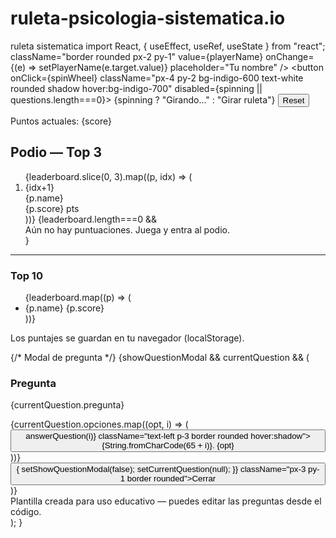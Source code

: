 # ruleta-psicologia-sistematica.io
ruleta sistematica
import React, { useEffect, useRef, useState } from "react";
className="border rounded px-2 py-1"
value={playerName}
onChange={(e) => setPlayerName(e.target.value)}
placeholder="Tu nombre"
/>
<button onClick={spinWheel} className="px-4 py-2 bg-indigo-600 text-white rounded shadow hover:bg-indigo-700" disabled={spinning || questions.length===0}>
{spinning ? "Girando..." : "Girar ruleta"}
</button>
<button onClick={resetGame} className="px-4 py-2 bg-gray-200 rounded">Reset</button>
</div>


<div className="mt-3 text-sm text-gray-700">Puntos actuales: <span className="font-semibold">{score}</span></div>
</section>


<aside className="w-full md:w-80 bg-white rounded-2xl p-4 shadow">
<h2 className="font-semibold text-lg">Podio — Top 3</h2>
<ol className="mt-3 space-y-2">
{leaderboard.slice(0, 3).map((p, idx) => (
<li key={p.name} className="flex items-center gap-3">
<div className={`w-10 h-10 rounded-full flex items-center justify-center text-white font-bold ${idx===0?"bg-yellow-400": idx===1?"bg-gray-300":"bg-amber-700"}`}>
{idx+1}
</div>
<div className="flex-1">
<div className="font-medium">{p.name}</div>
<div className="text-sm text-gray-500">{p.score} pts</div>
</div>
</li>
))}
{leaderboard.length===0 && <div className="text-sm text-gray-500 mt-2">Aún no hay puntuaciones. Juega y entra al podio.</div>}
</ol>


<hr className="my-3" />


<div>
<h3 className="font-medium">Top 10</h3>
<ul className="text-sm mt-2 space-y-1 max-h-40 overflow-auto">
{leaderboard.map((p) => (
<li key={p.name} className="flex justify-between">
<span>{p.name}</span>
<span className="font-semibold">{p.score}</span>
</li>
))}
</ul>
</div>


<div className="mt-4 text-xs text-gray-500">Los puntajes se guardan en tu navegador (localStorage).</div>
</aside>
</main>


{/* Modal de pregunta */}
{showQuestionModal && currentQuestion && (
<div className="fixed inset-0 bg-black/40 flex items-center justify-center p-4">
<div className="bg-white rounded-xl shadow-xl max-w-2xl w-full p-6">
<h3 className="text-xl font-bold text-indigo-700">Pregunta</h3>
<p className="mt-2 text-gray-700">{currentQuestion.pregunta}</p>


<div className="mt-4 grid gap-3">
{currentQuestion.opciones.map((opt, i) => (
<button key={i} onClick={() => answerQuestion(i)} className="text-left p-3 border rounded hover:shadow">
<span className="font-medium">{String.fromCharCode(65 + i)}. </span>
<span>{opt}</span>
</button>
))}
</div>


<div className="mt-4 flex justify-end gap-2">
<button onClick={() => { setShowQuestionModal(false); setCurrentQuestion(null); }} className="px-3 py-1 border rounded">Cerrar</button>
</div>
</div>
</div>
)}


<footer className="text-xs text-gray-500 mt-6">Plantilla creada para uso educativo — puedes editar las preguntas desde el código.</footer>
</div>
);
}                
